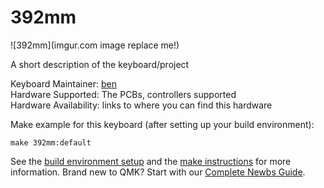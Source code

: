 # 392mm

![392mm](imgur.com image replace me!)

A short description of the keyboard/project

Keyboard Maintainer: [ben](https://github.com/yourusername)  
Hardware Supported: The PCBs, controllers supported  
Hardware Availability: links to where you can find this hardware

Make example for this keyboard (after setting up your build environment):

    make 392mm:default

See the [build environment setup](https://docs.qmk.fm/#/getting_started_build_tools) and the [make instructions](https://docs.qmk.fm/#/getting_started_make_guide) for more information. Brand new to QMK? Start with our [Complete Newbs Guide](https://docs.qmk.fm/#/newbs).

